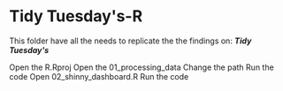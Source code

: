 # Tidy Tuesday's-R 

This folder have all the needs to replicate the the findings on: 
             ***Tidy Tuesday's***

Open the R.Rproj
Open the 01_processing_data
Change the path
Run the code
Open 02_shinny_dashboard.R
Run the code
